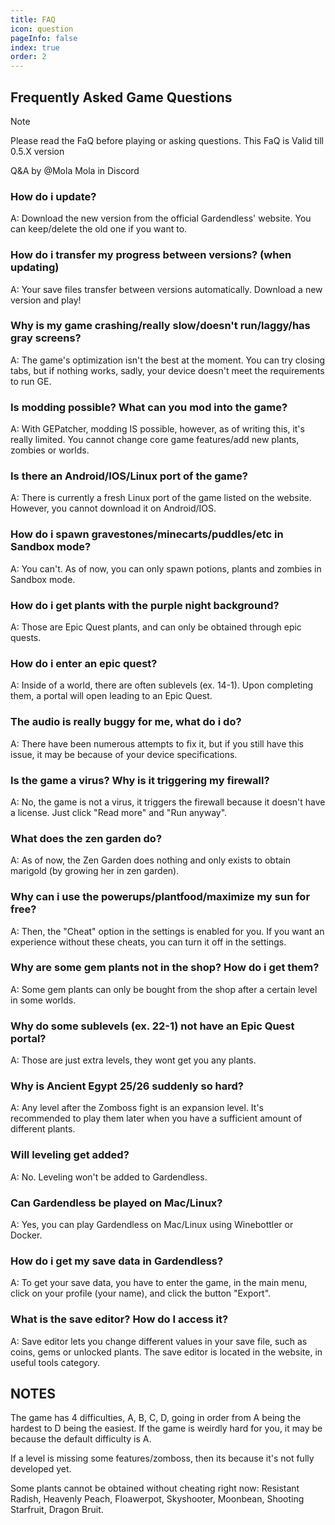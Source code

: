 ```yaml
---
title: FAQ
icon: question
pageInfo: false
index: true
order: 2
---
```


<script setup>
    import { onMounted } from 'vue';
    onMounted(() => {
        (window.adsbygoogle = window.adsbygoogle || []).push({});
    })
</script>

## Frequently Asked Game Questions

> [!note]
> Please read the FaQ before playing or asking questions. This FaQ is Valid till 0.5.X version
>
> Q&A by @Mola Mola in Discord

<ins class="adsbygoogle"
     style="display:block"
     data-ad-client="ca-pub-7637695321442015"
     data-ad-slot="3900516289"
     data-ad-format="auto"
     data-full-width-responsive="true">
</ins>

### How do i update?

A: Download the new version from the official Gardendless' website. You can keep/delete the old one if you want to.

### How do i transfer my progress between versions? (when updating)

A: Your save files transfer between versions automatically. Download a new version and play!

### Why is my game crashing/really  slow/doesn't run/laggy/has gray screens?

A: The game's optimization isn't the best at the moment. You can try closing tabs, but if nothing works, sadly, your device doesn't meet the requirements to run GE.

### Is modding possible? What can you mod into the game?

A: With GEPatcher, modding IS possible, however, as of writing this, it's really limited. You cannot change core game features/add new plants, zombies or worlds.

### Is there an Android/IOS/Linux port of the game?

A: There is currently a fresh Linux port of the game listed on the website. However, you cannot download it on Android/IOS.

### How do i spawn gravestones/minecarts/puddles/etc in Sandbox mode?

A: You can't. As of now, you can only spawn potions, plants and zombies in Sandbox mode.

### How do i get plants with the purple night background?

A: Those are Epic Quest plants, and can only be obtained through epic quests.

### How do i enter an epic quest?

A: Inside of a world, there are often sublevels (ex. 14-1). Upon completing them, a portal will open leading to an Epic Quest.

### The audio is really buggy for me, what do i do?

A: There have been numerous attempts to fix it, but if you still have this issue, it may be because of your device specifications.

### Is the game a virus? Why is it triggering my firewall?

A: No, the game is not a virus, it triggers the firewall because it doesn't have a license. Just click "Read more" and "Run anyway".

### What does the zen garden do?

A: As of now, the Zen Garden does nothing and only exists to obtain marigold (by growing her in zen garden).

### Why can i use the powerups/plantfood/maximize my sun for free?

A: Then, the "Cheat" option in the settings is enabled for you. If you want an experience without these cheats, you can turn it off in the settings.

### Why are some gem plants not in the shop? How do i get them?

A: Some gem plants can only be bought from the shop after a certain level in some worlds.

### Why do some sublevels (ex. 22-1) not have an Epic Quest portal?

A: Those are just extra levels, they wont get you any plants.

### Why is Ancient Egypt 25/26 suddenly so hard?

A: Any level after the Zomboss fight is an expansion level. It's recommended to play them later when you have a sufficient amount of different plants.

### Will leveling get added?

A: No. Leveling won't be added to Gardendless.

### Can Gardendless be played on Mac/Linux?

A: Yes, you can play Gardendless on Mac/Linux using Winebottler or Docker.

### How do i get my save data in Gardendless?

A: To get your save data, you have to enter the game, in the main menu, click on your profile (your name), and click the button "Export".

### What is the save editor? How do I access it?

A: Save editor lets you change different values in your save file, such as coins, gems or unlocked plants. The save editor is located in the website, in useful tools category.

## NOTES

The game has 4 difficulties, A, B, C, D, going in order from A being the hardest to D being the easiest. If the game is weirdly hard for you, it may be because the default difficulty is A.

If a level is missing some features/zomboss, then its because it's not fully developed yet.

Some plants cannot be obtained without cheating right now: Resistant Radish, Heavenly Peach, Floawerpot, Skyshooter, Moonbean, Shooting Starfruit, Dragon Bruit.
